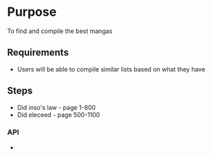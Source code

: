 # Purpose

To find and compile the best mangas

## Requirements

- Users will be able to compile similar lists based on what they have

## Steps

- Did inso's law - page 1-800
- Did eleceed - page 500-1100 

### API 

- 